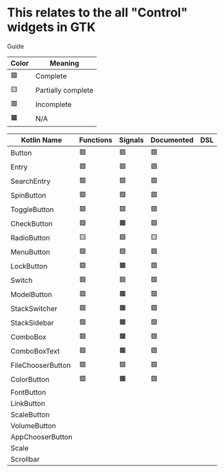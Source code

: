 # This relates to the all "Control" widgets in GTK

Guide

| Color | Meaning             |
| ----- | ------------------- |
| 🟩    | Complete            |
| 🟨    | Partially complete  |
| 🟥    | Incomplete          |
| 🟫    | N/A                 |

| Kotlin Name         | Functions | Signals   | Documented    | DSL |
| ------------------- | --------- | --------- | ------------- | --- |
| Button              | 🟩 | 🟩 | 🟩 |
| Entry               | 🟩 | 🟩 | 🟩 |
| SearchEntry         | 🟩 | 🟩 | 🟩 |
| SpinButton          | 🟩 | 🟩 | 🟩 |
| ToggleButton        | 🟩 | 🟩 | 🟩 |
| CheckButton         | 🟩 | 🟫 | 🟩 |
| RadioButton         | 🟨 | 🟩 | 🟨 |
| MenuButton          | 🟩 | 🟩 | 🟩 |
| LockButton          | 🟩 | 🟫 | 🟩
| Switch              | 🟩 | 🟩 | 🟩
| ModelButton         | 🟩 | 🟫 | 🟩
| StackSwitcher       | 🟩 | 🟫 | 🟩
| StackSidebar        | 🟩 | 🟫 | 🟩
| ComboBox            | 🟩 | 🟫 | 🟩
| ComboBoxText        | 🟩 | 🟫 | 🟩
| FileChooserButton   | 🟩 | 🟩 | 🟩
| ColorButton         | 🟩 | 🟫 | 🟩
| FontButton          |
| LinkButton          |
| ScaleButton         |
| VolumeButton        |
| AppChooserButton    |
| Scale               |
| Scrollbar           |